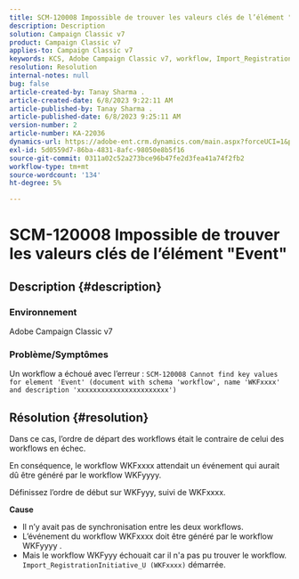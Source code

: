```yaml
---
title: SCM-120008 Impossible de trouver les valeurs clés de l’élément "Event"
description: Description
solution: Campaign Classic v7
product: Campaign Classic v7
applies-to: Campaign Classic v7
keywords: KCS, Adobe Campaign Classic v7, workflow, Import_RegistrationInitiative_U, erreur, dépannage, ACC, recherche, valeurs clés, SCM-120008
resolution: Resolution
internal-notes: null
bug: false
article-created-by: Tanay Sharma .
article-created-date: 6/8/2023 9:22:11 AM
article-published-by: Tanay Sharma .
article-published-date: 6/8/2023 9:25:11 AM
version-number: 2
article-number: KA-22036
dynamics-url: https://adobe-ent.crm.dynamics.com/main.aspx?forceUCI=1&pagetype=entityrecord&etn=knowledgearticle&id=1f331af2-dd05-ee11-8f6e-6045bd006b3d
exl-id: 5d0559d7-86ba-4831-8afc-98050e8b5f16
source-git-commit: 0311a02c52a273bce96b47fe2d3fea41a74f2fb2
workflow-type: tm+mt
source-wordcount: '134'
ht-degree: 5%

---
```


# SCM-120008 Impossible de trouver les valeurs clés de l’élément &quot;Event&quot;

## Description {#description}


### <b>Environnement</b>

Adobe Campaign Classic v7



### <b>Problème/Symptômes</b>

Un workflow a échoué avec l’erreur :
`SCM-120008 Cannot find key values for element 'Event' (document with schema 'workflow', name 'WKFxxxx' and description 'xxxxxxxxxxxxxxxxxxxxxxx')`

## Résolution {#resolution}


Dans ce cas, l’ordre de départ des workflows était le contraire de celui des workflows en échec.

En conséquence, le workflow WKFxxxx attendait un événement qui aurait dû être généré par le workflow WKFyyyy.

Définissez l’ordre de début sur WKFyyy, suivi de WKFxxxx.

<b>Cause</b>

- Il n’y avait pas de synchronisation entre les deux workflows.
- L’événement du workflow WKFxxxx doit être généré par le workflow WKFyyyy .
- Mais le workflow WKFyyy échouait car il n&#39;a pas pu trouver le workflow. `Import_RegistrationInitiative_U (WKFxxxx)` démarrée.

